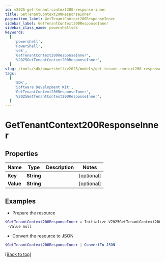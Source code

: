 ```yaml
---
id: v2025-get-tenant-context200-response-inner
title: GetTenantContext200ResponseInner
pagination_label: GetTenantContext200ResponseInner
sidebar_label: GetTenantContext200ResponseInner
sidebar_class_name: powershellsdk
keywords:
  [
    'powershell',
    'PowerShell',
    'sdk',
    'GetTenantContext200ResponseInner',
    'V2025GetTenantContext200ResponseInner',
  ]
slug: /tools/sdk/powershell/v2025/models/get-tenant-context200-response-inner
tags:
  [
    'SDK',
    'Software Development Kit',
    'GetTenantContext200ResponseInner',
    'V2025GetTenantContext200ResponseInner',
  ]
---
```


# GetTenantContext200ResponseInner

## Properties

| Name      | Type       | Description | Notes      |
| --------- | ---------- | ----------- | ---------- |
| **Key**   | **String** |             | [optional] |
| **Value** | **String** |             | [optional] |

## Examples

- Prepare the resource

```powershell
$GetTenantContext200ResponseInner = Initialize-V2025GetTenantContext200ResponseInner  -Key null `
 -Value null
```

- Convert the resource to JSON

```powershell
$GetTenantContext200ResponseInner | ConvertTo-JSON
```

[[Back to top]](#)
